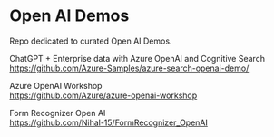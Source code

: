 # Open AI Demos

Repo dedicated to curated Open AI Demos.<BR>

ChatGPT + Enterprise data with Azure OpenAI and Cognitive Search <BR>
https://github.com/Azure-Samples/azure-search-openai-demo/ 

Azure OpenAI Workshop <BR>
https://github.com/Azure/azure-openai-workshop <BR>

Form Recognizer Open AI  
https://github.com/Nihal-15/FormRecognizer_OpenAI  
